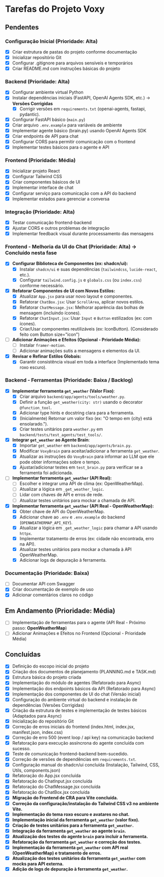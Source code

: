 # Tarefas do Projeto Voxy

## Pendentes

### Configuração Inicial (Prioridade: Alta)
- [x] Criar estrutura de pastas do projeto conforme documentação
- [x] Inicializar repositório Git
- [x] Configurar .gitignore para arquivos sensíveis e temporários
- [x] Criar README.md com instruções básicas do projeto

### Backend (Prioridade: Alta)
- [x] Configurar ambiente virtual Python
- [x] Instalar dependências iniciais (FastAPI, OpenAI Agents SDK, etc.) -> **Versões Corrigidas**
    - [x] Corrigir versões em `requirements.txt` (openai-agents, fastapi, pydantic).
- [x] Configurar FastAPI básico (`main.py`)
- [x] Criar arquivo `.env.example` para variáveis de ambiente
- [x] Implementar agente básico (brain.py) usando OpenAI Agents SDK
- [x] Criar endpoints de API para chat
- [x] Configurar CORS para permitir comunicação com o frontend
- [x] Implementar testes básicos para o agente e API

### Frontend (Prioridade: Média)
- [x] Inicializar projeto React
- [x] Configurar Tailwind CSS
- [x] Criar componentes básicos de UI
- [x] Implementar interface de chat
- [x] Configurar serviço para comunicação com a API do backend
- [x] Implementar estados para gerenciar a conversa

### Integração (Prioridade: Alta)
- [x] Testar comunicação frontend-backend
- [x] Ajustar CORS e outros problemas de integração
- [x] Implementar feedback visual durante processamento das mensagens

### Frontend - Melhoria da UI do Chat (Prioridade: Alta) -> Concluído nesta fase
- [x] **Configurar Biblioteca de Componentes (ex: shadcn/ui):**
    - [x] Instalar `shadcn/ui` e suas dependências (`tailwindcss`, `lucide-react`, etc.).
    - [x] Configurar `tailwind.config.js` e `globals.css` (ou `index.css`) conforme necessário.
- [x] **Refatorar Componentes de UI com Novos Estilos:**
    - [x] Atualizar `App.jsx` para usar novo layout e componentes.
    - [x] Refatorar `ChatBox.jsx`: Usar `ScrollArea`, aplicar novos estilos.
    - [x] Refatorar `ChatMessage.jsx`: Melhorar aparência das bolhas de mensagem (incluindo ícones).
    - [x] Refatorar `ChatInput.jsx`: Usar `Input` e `Button` estilizados (ex: com ícones).
    - [x] Criar/Usar componentes reutilizáveis (ex: IconButton). (Considerado feito com Button size="icon")
- [ ] **Adicionar Animações e Efeitos (Opcional - Prioridade Média):**
    - [ ] Instalar `framer-motion`.
    - [ ] Adicionar animações sutis a mensagens e elementos da UI.
- [x] **Revisar e Refinar Estilos Globais:**
    - [x] Garantir consistência visual em toda a interface (Implementado tema roxo escuro).

### Backend - Ferramentas (Prioridade: Baixa / Backlog)
- [x] **Implementar ferramenta `get_weather` (Valor Fixo)**:
    - [x] Criar arquivo `backend/app/agents/tools/weather.py`.
    - [x] Definir a função `get_weather(city: str)` usando o decorator `@function_tool`.
    - [x] Adicionar type hints e docstring clara para a ferramenta.
    - [x] (Inicialmente) Retornar um valor fixo (ex: "O tempo em {city} está ensolarado.").
    - [x] Criar testes unitários para `weather.py` em `backend/tests/test_agents/test_tools/`.
- [x] **Integrar `get_weather` ao Agente Brain**:
    - [x] Importar `get_weather` em `backend/app/agents/brain.py`.
    - [x] Modificar `VoxyBrain` para aceitar/adicionar a ferramenta `get_weather`.
    - [x] Atualizar as instruções do `VoxyBrain` para informar ao LLM que ele pode obter informações sobre o tempo.
    - [x] Ajustar/adicionar testes em `test_brain.py` para verificar se a ferramenta foi adicionada.
- [ ] **Implementar ferramenta `get_weather` (API Real):**
    - [ ] Escolher e integrar uma API de clima (ex: OpenWeatherMap).
    - [ ] Atualizar a lógica em `_get_weather_logic`.
    - [ ] Lidar com chaves de API e erros de rede.
    - [ ] Atualizar testes unitários para mockar a chamada de API.
- [x] **Implementar ferramenta `get_weather` (API Real - OpenWeatherMap):**
    - [x] Obter chave de API do OpenWeatherMap.
    - [x] Adicionar chave ao `.env` e `.env.example` do backend (`OPENWEATHERMAP_API_KEY`).
    - [x] Atualizar a lógica em `_get_weather_logic` para chamar a API usando `httpx`.
    - [x] Implementar tratamento de erros (ex: cidade não encontrada, erro na API).
    - [x] Atualizar testes unitários para mockar a chamada à API OpenWeatherMap.
    - [x] Adicionar logs de depuração à ferramenta.

### Documentação (Prioridade: Baixa)
- [ ] Documentar API com Swagger
- [x] Criar documentação de exemplo de uso
- [x] Adicionar comentários claros no código

## Em Andamento (Prioridade: Média)
- [ ] Implementação de ferramentas para o agente (API Real - Próximo passo: **OpenWeatherMap**)
- [ ] Adicionar Animações e Efeitos no Frontend (Opcional - Prioridade Média)

## Concluídas
- [x] Definição do escopo inicial do projeto
- [x] Criação dos documentos de planejamento (PLANNING.md e TASK.md)
- [x] Estrutura básica do projeto criada
- [x] Implementação do módulo de agentes (Refatorado para Async)
- [x] Implementação dos endpoints básicos da API (Refatorado para Async)
- [x] Implementação dos componentes de UI do chat (Versão inicial)
- [x] Configuração do ambiente virtual do backend e instalação de dependências (Versões Corrigidas)
- [x] Criação da estrutura de testes e implementação de testes básicos (Adaptados para Async)
- [x] Inicialização do repositório Git
- [x] Correção de erros iniciais do frontend (index.html, index.jsx, manifest.json, index.css)
- [x] Correção de erro 500 (event loop / api key) na comunicação backend
- [x] Refatoração para execução assíncrona do agente concluída com sucesso.
- [x] Teste de comunicação frontend-backend bem-sucedido.
- [x] Correção de versões de dependências em `requirements.txt`.
- [x] Configuração manual do shadcn/ui concluída (Instalação, Tailwind, CSS, Utils, components.json)
- [x] Refatoração do App.jsx concluída
- [x] Refatoração do ChatInput.jsx concluída
- [x] Refatoração do ChatMessage.jsx concluída
- [x] Refatoração do ChatBox.jsx concluída
- [x] **Migração do Frontend de CRA para Vite concluída.**
- [x] **Correção da configuração/instalação do Tailwind CSS v3 no ambiente Vite.**
- [x] **Implementação do tema roxo escuro e avatares no chat.**
- [x] **Implementação inicial da ferramenta `get_weather` (valor fixo).**
- [x] **Criação de testes unitários para a ferramenta `get_weather`.**
- [x] **Integração da ferramenta `get_weather` ao agente `brain`.**
- [x] **Atualização dos testes do agente `brain` para incluir a ferramenta.**
- [x] **Refatoração da ferramenta `get_weather` e correção dos testes.**
- [x] **Implementação da ferramenta `get_weather` com API real (OpenWeatherMap) e tratamento de erros.**
- [x] **Atualização dos testes unitários da ferramenta `get_weather` com mocks para API externa.**
- [x] **Adição de logs de depuração à ferramenta `get_weather`.**
